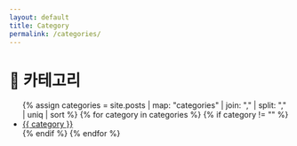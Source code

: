 ```yaml
---
layout: default
title: Category
permalink: /categories/
---
```


<h1>📁 카테고리</h1>
<ul>
  {% assign categories = site.posts | map: "categories" | join: "," | split: "," | uniq | sort %}
  {% for category in categories %}
    {% if category != "" %}
      <li><a href="/categories/{{ category | downcase | slugify }}/">{{ category }}</a></li>
    {% endif %}
  {% endfor %}
</ul>
